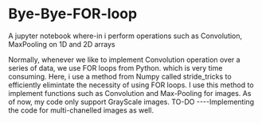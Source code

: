 # Bye-Bye-FOR-loop
A jupyter notebook where-in i perform operations such as Convolution, MaxPooling on 1D and 2D arrays

Normally, whenever we like to implement Convolution operation over a series of data, we use FOR loops from Python.
which is very time consuming.
Here, i use a method from Numpy called stride_tricks to efficiently elimintate the necessity of using FOR loops.
I use this method to implement functions such as Convolution and Max-Pooling for images.
As of now, my code only support GrayScale images. 
TO-DO ----Implementing the code for multi-chanelled images as well.
